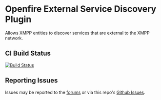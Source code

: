 # Openfire External Service Discovery Plugin

Allows XMPP entities to discover services that are external to the XMPP network.

## CI Build Status

[![Build Status](https://github.com/igniterealtime/openfire-externalservicediscovery-plugin/workflows/Java%20CI/badge.svg)](https://github.com/igniterealtime/openfire-externalservicediscovery-plugin/actions)

## Reporting Issues

Issues may be reported to the [forums](https://discourse.igniterealtime.org) or via this repo's [Github Issues](https://github.com/igniterealtime/openfire-externalservicediscovery-plugin).

